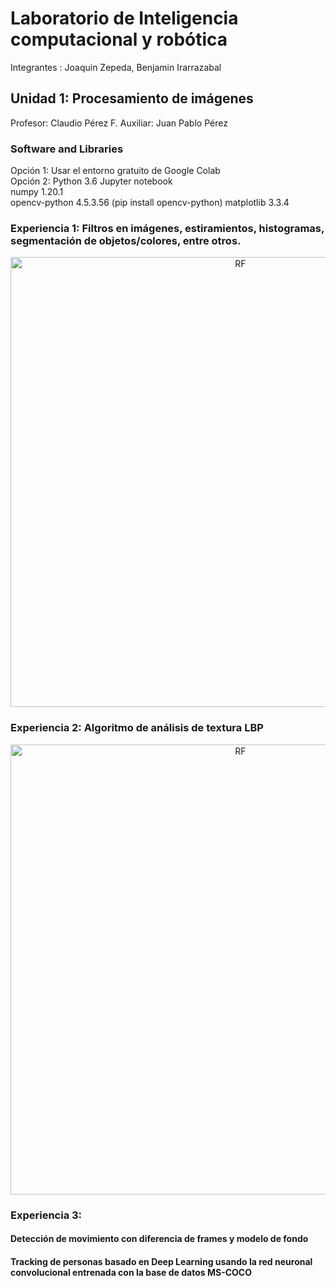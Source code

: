 # Laboratorio de Inteligencia computacional y robótica 
Integrantes : Joaquin Zepeda, Benjamin Irarrazabal  

## Unidad 1: Procesamiento de imágenes
Profesor: Claudio Pérez F.
Auxiliar: Juan Pablo Pérez 


### Software and Libraries
   Opción 1: Usar el entorno gratuito de Google Colab  
   Opción 2: Python 3.6 Jupyter notebook   
   numpy   1.20.1  
   opencv-python  4.5.3.56 (pip install opencv-python)
   matplotlib    3.3.4  


### Experiencia 1: Filtros en imágenes, estiramientos, histogramas, segmentación de objetos/colores, entre otros.

 <p align="center">
  <img src="bin/RandomForest/Matrices_de_confusión.png" width="720"  title="RF">
 </p>

### Experiencia 2: Algoritmo de análisis de textura LBP 


 <p align="center">
  <img src="bin/RandomForest/Matrices_de_confusión.png" width="720"  title="RF">
 </p>

### Experiencia 3: 
#### Detección de movimiento con diferencia de frames y modelo de fondo 

#### Tracking de personas basado en Deep Learning usando la red neuronal convolucional entrenada con la base de datos MS-COCO
